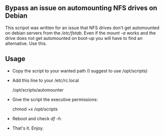 ## Bypass an issue on automounting NFS drives on Debian

This scripot was written for an issue that NFS drives don't get automounted on debian 
servers from the */etc/fstab*. Even if the *mount -a* works and the drive does not get 
automounted on boot-up you will have to find an alternative. Use this.

## Usage

* Copy the script to your wanted path (I suggest to use /opt/scripts)
* Add this line to your /etc/rc.local

     /opt/scripts/automounter

* Give the script the executive permissions:

     chmod +x /opt/scripts

* Reboot and check *df -h*.
* That's it. Enjoy.
